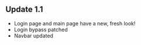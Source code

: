 
## Update 1.1
- Login page and main page have a new, fresh look!
- Login bypass patched
- Navbar updated

